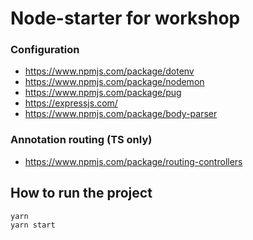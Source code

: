 # Node-starter for workshop

### Configuration

- https://www.npmjs.com/package/dotenv
- https://www.npmjs.com/package/nodemon
- https://www.npmjs.com/package/pug
- https://expressjs.com/
- https://www.npmjs.com/package/body-parser

### Annotation routing (TS only)

- https://www.npmjs.com/package/routing-controllers

## How to run the project

```
yarn
yarn start
```
